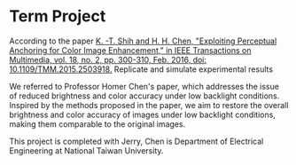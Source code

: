# Term Project

According to the paper [K. -T. Shih and H. H. Chen, "Exploiting Perceptual Anchoring for Color Image Enhancement," in IEEE Transactions on Multimedia, vol. 18, no. 2, pp. 300-310, Feb. 2016, doi: 10.1109/TMM.2015.2503918.](https://ieeexplore.ieee.org/abstract/document/7337421?casa_token=rIkrlg4_mfEAAAAA:jYkK8YLOXrEBQ2EEQJuxkuvqQcXZ-9btvzoeMybTLATr9BhbcFARtFYtWYaM0N44lzGvBO5ydwU) Replicate and simulate experimental results  

We referred to Professor Homer Chen's paper, which addresses the issue of 
reduced brightness and color accuracy under low backlight conditions. Inspired by 
the methods proposed in the paper, we aim to restore the overall brightness and 
color accuracy of images under low backlight conditions, making them 
comparable to the original images.  

This project is completed with Jerry, Chen is Department of Electrical Engineering at National Taiwan University.  
